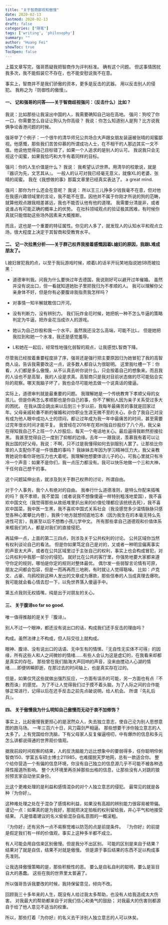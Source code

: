 ```yaml
---
title: "关于智商鄙视和傲慢"
date: 2020-02-13
lastmod: 2020-02-13
draft: false
categories: ["随笔"]
tags: ['writing', 'philosophy']
summary: ""
author: "Huang Fei"
showToc: true
TocOpen: false
---
```


上篇文章写完，强哥质疑我把智商作为评判标准。 
确有这个问题。
但这事情困扰我多次，我不能假装它不存在，也不能安慰说我不在意。

事实上，智商并不是我们骄傲的资本，更多是反击的武器。
用以反击别人的侵犯。
我称之为『防御性的傲慢』。

#### **一、 记和强哥的问答——关于智商歧视**强问：（反击什么）比如？
我说：比如那些让我滚出中国的人，我需要确知自己站在高地。
强问：狗咬了你一口，你需要怎么自证让狗认为你高级？
我说：你怎么知道别人是狗？比方说我俩争论香港问题的时候。

强哥举了个例子：一个很牛的清华师兄公共场合大声跟女朋友装逼被张晴的闺蜜鄙视。他感慨，那些我们苦苦仰慕的所谓成功人士，在不相干的人那边其实一文不值。他说他觉得自己目标错了，如果一个人追求的是别人的认可。
我说我只会无视这个闺蜜，如果我恰巧和大牛有着同样的目标。

强问：你的人生价值是什么？
我说：
我希望认识世界。用清华的校歌说，就是『器识为先，文艺其从』。
一般人的认可对我已经毫无意义，就像XL的老婆、张晴的闺蜜。
我在《我想做的事》那篇文章里已经真实表达了。
a great mind.

强问：那你为什么还会在意呢？
我说：
所以王三儿挣多少钱我毫不在意，但对他在我感兴趣领域里的言论，我不能不在意。因他并不属于你刚才所说的狗的范畴，就算他观点跟我相差甚远，我也不能否认他有他的道理。
我需要分清是非，或者说谁占有可能正确的概率上的优势。
在社科领域观点的验证极其困难，有时候你真就只能借助这些场外因素来大概推断。

而且，这也是一个重要的特征属性。你见的人多了，就发现人的认知水平和观点立场，很大程度上决定于其智商和受教育水平。

#### **二、 记一次拉黑分析——关于群己权界**我接着感慨因着L媳妇的原因，我跟L难成朋友了。
L媳妇冒犯我的点，以至于我玩游戏时候，顺着L的话半开玩笑地指说她SB而被拉黑：

- 道德审判我。问我为什么要快过年去德国，我说刚好可以避开过年催婚。
虽然并没有说出口，但一看就知道她肚子里把我归为不孝顺的人。
我可以理解你父亲身体不好，但是你有必要腹诽我指责我怎样吗？

- 对事情一知半解就敢信口开河。

- 没有判断力，没有辨别力。
我们玩炸金花时候，她把帆一种不怎么牛逼的策略判定为牛逼，把炸金花当成诈人的游戏。

- 她认为自己炒股和我一个水平。虽然我还没怎么高端，可能不比L。
但是她把我拉到和她一个水准，我还是感觉羞辱。

- L和她在一起后，经常性地强化弱智的观点，让我感觉L智商下降。

尽管我已经按着重要程度排了序，强哥还是强行把主要原因归为她冒犯了我的高智商人设。告诉我需要改这一点，说多数人都自认为很聪明。
这里我吐槽一下：你看，人们都是多么傲慢，从不认真去听你说什么，只会按着自己的想象来。而且我的人设也不是高智，我的人设是求真。高智商只是我对目前状态做的尽可能贴合实际的观察。哪天我脑子坏了，我也会尽可能地去做一个说真话的傻逼。

实际上，道德审判就是最重要的问题。
我理解她是一个传统教育下孝顺父母的女孩儿。但是你再怎么孝顺那也是你自己的事，你不了解别人因为亲子关系受过多大的困扰。
在我从国企跳出来以后到三十岁以前，我每年最痛苦的事就是回家过年。父母亲戚轮番不断的催婚和对你职业生涯无微不至的关心，杂合了我自己对没有成为他人眼中成功人士的烦闷，都让过年成为我一年中最痛苦的时间，甚至需要过完年很长时间才能平复。
我曾经在2016年在郑州独自炒股炒了八个月。我父亲在得知我自己不上班一个人炒股后，每天一个电话地关心。最后逼得我断然拒接拉黑。
我甚至觉得自己一度到了抑郁的边缘。去年一一跟我说，羡慕我有着可以让我出国的好父母。我说：不啊，只不过是我懂得如何去驯服别人罢了。让那些比你笨的人支配你不是一件很蠢的事吗？
我妹妹去年因为学习精神压力大，我父亲教育她说你看你哥他压力也大着呢。我理解他想要体谅儿子的心，可我心里就只有冷冷一个声音：如果不是你们，我一点压力都没有。我可以快乐地做一个三和大神，干任何自己想干的事。

这个问题延伸出去，就涉及到关于群己权界的讨论，所谓自由。

对于个人事务，我个人有绝对的自由。
我奉行什么道德准则，是特么你配来插嘴的吗？
我不孝顺，我不爱国（或者说我不想像傻逼一样特别粗浅地爱国），我不喜欢中国文化（我觉得那些从故纸堆里扒出来的价值伦理都应该统统去死），我不喜欢中国菜，我中医一生黑，我不喜欢中国式关系社会（我没感觉多少温情脉脉只感觉各种心累攀比内卷），我换个地方就想彻底地忘本（因为我生在的本毫无特么先进性可言），我甚至以后不想教小孩儿学中文。
所有那些拿自己道德观和价值体系来框我们的人，都是对我们的直接侵犯。

再延伸一点，上面的第二三四点，则涉及关于公共权利的讨论。
公共区域你当然有权利谈论自己的看法。
但是你如果笃定自己是对的，又或者一种明显偏离事实的声音太大声，或者在公共区域里过于主张自己的权利，事实上也会构成冒犯，对公共权利中我那一部分的侵犯。
就好比在公共的客厅里，你强势地要大家都来遵守你定的规则，哪怕是你定的规则对整体最优。
偶尔发一些弱智言论情有可原，朋友之间都会包容，但是一而再再而三地刷，有时就让人觉得聒噪。
比如：卢克文、占豪、乌鸦校尉这种人发出的文章成为爆款，那些信奉的人当成真理去爆吹。我可能就会看心情去怼一下，以免世界落入傻逼手中。

第五点我则无权插嘴，纯是出于对朋友的关心。

#### **三、 关于腹诽**so far so good.
唯一值得推敲的是关于『腹诽』。

别人不过一个眼神，都还没有说出口的话，构成我们还手反击的理由吗？

构成。虽然法律上不构成，但人际交往上就构成。

眼神、腹诽、没有说出口的话语、无中生有的情愫、『无自性无实体不可得』的因缘，所有这些人和人之间微妙的情绪……有些人会认为这是虚幻的，在我看来却都是真实的存在。
那些曾在我们脑海大声回响的声音，没来由搅动人心湖的情绪……即便转瞬即逝，在那过去的时间轴上，也是真实存在过的。

但是，如果仅凭这些就做出强烈反应，一方面有误杀的可能，另一方面也有点『不教而诛』的感觉。
为了不让人觉得我们过于摸不着头脑，为了人际之间的合作能够正常进行，记得以后在还手反击之前先点破说明，给人机会。
所谓『先礼后兵』。

#### **四、 关于傲慢**我为什么明知自己傲慢而无动于衷不加修饰？
事实上，比起傲慢我更担心的是泯然众人，失去独立意志，使自己沦为别人思想意图的跑马场。
一年三百六十日，风刀霜剑严相逼。
那些想要干涉你独立意志的人太多了。上有党国给你洗脑，下有父母家人反复催逼唠叨，中有爆炸的信息和多元怎么讲都说得通的世界观价值观。

据我前段时间观察的结果，人的反洗脑能力远比想象中的要弱得多，任你聪明伶俐智商150、学富五车硕士博士211985，也难摆脱天罗地网，总有一款适合你。
整个给你营造一个有偏的信息环境，你没有自己独立的信息源几乎不可能不被各种选择性报道所影响。
整个大环境里再杀掉那些出格的信息，让那些没有人对跳的狼扮预言家自动坐实身份。

比这个更难处理的是利益和感情混杂的对个人独立意志的侵犯。
最常见的就是各种『为你好』。

这种难处理之处在于混杂了感情和利益，如果没有高超的辨别能力很容易被带偏。
谨记一点：如果真的是为我好，那就把决定拍板的权利留给我，并心平气和地接受结果。
凡是借着建议的名义偷偷混杂自私意图的一概滚粗。

『为你好』还有另外一点不易察觉难以防范的点是前提条件。
『为你好』的前提是假定我们有一样的价值观，事实上这种多半都不成立。

有人可能会用自信来区别傲慢。但是我分不出区别。
可能的区别是来自于结果？
结果对了就是自信，结果不对就是傲慢。
但是源于事后结果的东西不足以构成事先准则。

让我选择傲慢策略的是，那些积极性的恶。
要么是自私自利的聪明，要么是盲目自大的愚蠢。
这些在我的世界里太普遍了。

所以强哥告诉我要改的时候，我持保留意见，倾向不改。

回顾我三十多年来的人生，既没有人给过我太多帮助，也没有人给我造成太大伤害。
对我最大的帮助都来自于对我们信心和勇气的鼓励；
对我最大的伤害则都源自于给了他人意见不适当的权重。

所以，那些打着『为你好』的名义去干涉别人独立意志的人可以休矣。